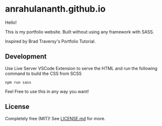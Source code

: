 # anrahulananth.github.io
Hello!

This is my portfolio website. Built without using any framework with SASS.

Inspired by Brad Traversy's Portfolio Tutorial.

## Development

Use Live Server VSCode Extension to serve the HTML and run the following command to build the CSS from SCSS

`npm run sass` 

Feel Free to use this in any way you want!

## License

Completely free (MIT)! See [LICENSE.md](LICENSE.md) for more.

